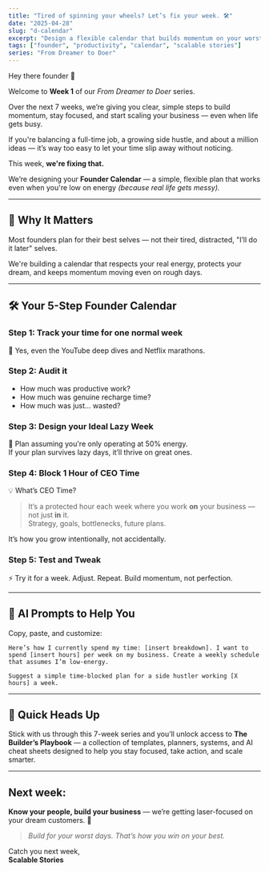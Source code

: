 ```yaml
---
title: "Tired of spinning your wheels? Let’s fix your week. 🛠️"
date: "2025-04-28"
slug: "d-calendar"
excerpt: "Design a flexible calendar that builds momentum on your worst days — not just your best."
tags: ["founder", "productivity", "calendar", "scalable stories"]
series: "From Dreamer to Doer"
---
```


Hey there founder 👋

Welcome to **Week 1** of our _From Dreamer to Doer_ series.

Over the next 7 weeks, we’re giving you clear, simple steps to build momentum, stay focused, and start scaling your business — even when life gets busy.

If you're balancing a full-time job, a growing side hustle, and about a million ideas — it’s way too easy to let your time slip away without noticing.

This week, **we're fixing that.**

We’re designing your **Founder Calendar** — a simple, flexible plan that works even when you're low on energy _(because real life gets messy)._  

---

## 🎯 Why It Matters

Most founders plan for their best selves — not their tired, distracted, "I’ll do it later" selves.

We're building a calendar that respects your real energy, protects your dream, and keeps momentum moving even on rough days.

---

## 🛠️ Your 5-Step Founder Calendar

### Step 1: Track your time for one normal week
📝 Yes, even the YouTube deep dives and Netflix marathons.

### Step 2: Audit it
- How much was productive work?
- How much was genuine recharge time?
- How much was just... wasted?

### Step 3: Design your Ideal Lazy Week
📅 Plan assuming you're only operating at 50% energy.  
If your plan survives lazy days, it’ll thrive on great ones.

### Step 4: Block 1 Hour of CEO Time
💡 What’s CEO Time?
> It’s a protected hour each week where you work **on** your business — not just **in** it.  
Strategy, goals, bottlenecks, future plans.

It’s how you grow intentionally, not accidentally.

### Step 5: Test and Tweak
⚡ Try it for a week. Adjust. Repeat. Build momentum, not perfection.

---

## 🤖 AI Prompts to Help You

Copy, paste, and customize:

```text
Here’s how I currently spend my time: [insert breakdown]. I want to spend [insert hours] per week on my business. Create a weekly schedule that assumes I’m low-energy.
```

```text
Suggest a simple time-blocked plan for a side hustler working [X hours] a week.
```

---

## 🎁 Quick Heads Up

Stick with us through this 7-week series and you’ll unlock access to **The Builder’s Playbook** — a collection of templates, planners, systems, and AI cheat sheets designed to help you stay focused, take action, and scale smarter.

---

## Next week:
**Know your people, build your business** — we’re getting laser-focused on your dream customers. 🎯

> _Build for your worst days. That’s how you win on your best._

Catch you next week,  
**Scalable Stories**
